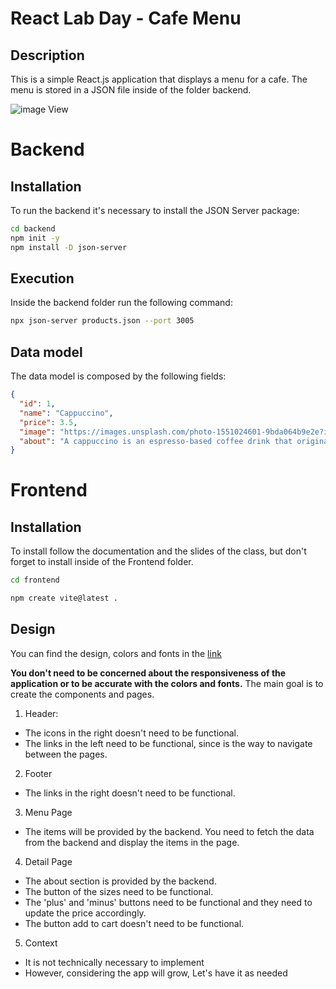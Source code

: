 # React Lab Day - Cafe Menu

## Description

This is a simple React.js application that displays a menu for a cafe. The menu is stored in a JSON file inside of the folder backend.

![image View](./docs/Screenshot%202024-09-09%20at%2012.04.55 AM.png)

# Backend

## Installation

To run the backend it's necessary to install the JSON Server package:

```bash
cd backend
npm init -y
npm install -D json-server
```

## Execution

Inside the backend folder run the following command:

```bash
npx json-server products.json --port 3005
```

## Data model

The data model is composed by the following fields:

```json
{
  "id": 1,
  "name": "Cappuccino",
  "price": 3.5,
  "image": "https://images.unsplash.com/photo-1551024601-9bda064b9e2e?ixlib=rb-1.2.1&auto=format&fit=crop&w=500&q=60",
  "about": "A cappuccino is an espresso-based coffee drink that originated in Italy, and is traditionally prepared with steamed milk foam."
}
```

# Frontend

## Installation

To install follow the documentation and the slides of the class, but don't forget to install inside of the Frontend folder.

```bash
cd frontend
```

```bash
npm create vite@latest .
```

## Design

You can find the design, colors and fonts in the [link](https://www.figma.com/file/8hFPRvmZEpsYQqcpwGGPL4/NextJS-Assignment?type=design&node-id=1%3A141&mode=design&t=UdBZ3nIjXUi7wSgl-1)

**You don't need to be concerned about the responsiveness of the application or to be accurate with the colors and fonts.** The main goal is to create the components and pages.

1. Header:

- The icons in the right doesn't need to be functional.
- The links in the left need to be functional, since is the way to navigate between the pages.

2. Footer

- The links in the right doesn't need to be functional.

3. Menu Page

- The items will be provided by the backend. You need to fetch the data from the backend and display the items in the page.

4. Detail Page

- The about section is provided by the backend.
- The button of the sizes need to be functional.
- The 'plus' and 'minus' buttons need to be functional and they need to update the price accordingly.
- The button add to cart doesn't need to be functional.

5. Context

- It is not technically necessary to implement
- However, considering the app will grow, Let's have it as needed
